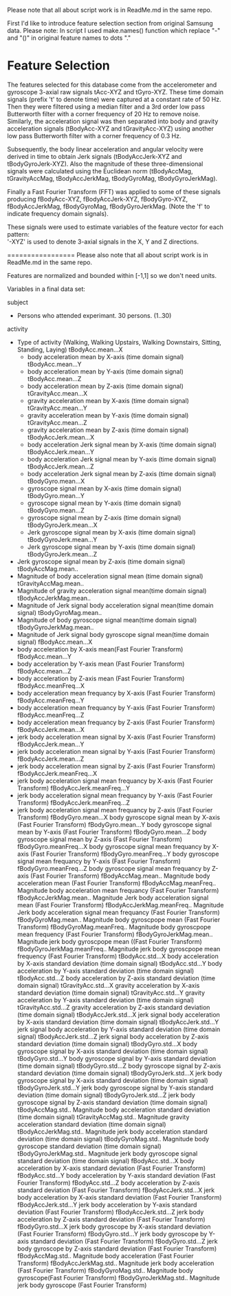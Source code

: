 Please note that all about script work is in ReadMe.md in the same repo. 

First I'd like to introduce feature selection section from original Samsung data. Please note: In script I used make.names() function which replace "-" and "()" in original feature names to dots "." 

Feature Selection 
=================

The features selected for this database come from the accelerometer and gyroscope 3-axial raw signals tAcc-XYZ and tGyro-XYZ. These time domain signals (prefix 't' to denote time) were captured at a constant rate of 50 Hz. Then they were filtered using a median filter and a 3rd order low pass Butterworth filter with a corner frequency of 20 Hz to remove noise. Similarly, the acceleration signal was then separated into body and gravity acceleration signals (tBodyAcc-XYZ and tGravityAcc-XYZ) using another low pass Butterworth filter with a corner frequency of 0.3 Hz. 

Subsequently, the body linear acceleration and angular velocity were derived in time to obtain Jerk signals (tBodyAccJerk-XYZ and tBodyGyroJerk-XYZ). Also the magnitude of these three-dimensional signals were calculated using the Euclidean norm (tBodyAccMag, tGravityAccMag, tBodyAccJerkMag, tBodyGyroMag, tBodyGyroJerkMag). 

Finally a Fast Fourier Transform (FFT) was applied to some of these signals producing fBodyAcc-XYZ, fBodyAccJerk-XYZ, fBodyGyro-XYZ, fBodyAccJerkMag, fBodyGyroMag, fBodyGyroJerkMag. (Note the 'f' to indicate frequency domain signals). 

These signals were used to estimate variables of the feature vector for each pattern:  
'-XYZ' is used to denote 3-axial signals in the X, Y and Z directions.

=================
Please also note that all about script work is in ReadMe.md in the same repo. 

Features are normalized and bounded within [-1,1] so we don't need units. 

Variables in a final data set:

subject
  * Persons who attended experimant. 30 persons. (1..30)
    
activity
* Type of activity (Walking, Walking Upstairs, Walking Downstairs, Sitting, Standing, Laying)
tBodyAcc.mean...X
   * body acceleration mean by X-axis (time domain signal)
tBodyAcc.mean...Y
    * body acceleration mean by Y-axis (time domain signal)
tBodyAcc.mean...Z
  * body acceleration mean by Z-axis (time domain signal)
tGravityAcc.mean...X
  * gravity acceleration mean by X-axis (time domain signal)
tGravityAcc.mean...Y
  * gravity acceleration mean by Y-axis (time domain signal)
tGravityAcc.mean...Z
  * gravity acceleration mean by Z-axis (time domain signal)
tBodyAccJerk.mean...X
  * body acceleration Jerk signal mean by X-axis (time domain signal)
tBodyAccJerk.mean...Y
   * body acceleration Jerk signal mean by Y-axis (time domain signal)
tBodyAccJerk.mean...Z
   * body acceleration Jerk signal mean by Z-axis (time domain signal)
tBodyGyro.mean...X
  * gyroscope signal mean by X-axis (time domain signal)
tBodyGyro.mean...Y
  * gyroscope signal mean by Y-axis (time domain signal)
tBodyGyro.mean...Z
  * gyroscope signal mean by Z-axis (time domain signal)
tBodyGyroJerk.mean...X
  * Jerk gyroscope signal mean by X-axis (time domain signal)
tBodyGyroJerk.mean...Y
  * Jerk gyroscope signal mean by Y-axis (time domain signal)
tBodyGyroJerk.mean...Z
 * Jerk gyroscope signal mean by Z-axis (time domain signal)
tBodyAccMag.mean..
  * Magnitude of body acceleration signal mean (time domain signal)
tGravityAccMag.mean..
  * Magnitude of gravity acceleration signal mean(time domain signal)
tBodyAccJerkMag.mean..
  * Magnitude of Jerk signal body acceleration signal mean(time domain signal)
tBodyGyroMag.mean..
  * Magnitude of body gyroscope signal mean(time domain signal)
tBodyGyroJerkMag.mean..
  * Magnitude of Jerk signal body gyroscope signal mean(time domain signal)
fBodyAcc.mean...X
  * body acceleration by X-axis mean(Fast Fourier Transform)
fBodyAcc.mean...Y
  * body acceleration by Y-axis mean (Fast Fourier Transform)
fBodyAcc.mean...Z
  * body acceleration by Z-axis mean (Fast Fourier Transform)
fBodyAcc.meanFreq...X
  * body acceleration mean frequancy by X-axis (Fast Fourier Transform)
fBodyAcc.meanFreq...Y
  * body acceleration mean frequancy by Y-axis (Fast Fourier Transform)
fBodyAcc.meanFreq...Z
  * body acceleration mean frequancy by Z-axis (Fast Fourier Transform)
fBodyAccJerk.mean...X
  * jerk body acceleration  mean signal by X-axis (Fast Fourier Transform)
fBodyAccJerk.mean...Y
  * jerk body acceleration mean signal by Y-axis (Fast Fourier Transform)
fBodyAccJerk.mean...Z
  * jerk body acceleration mean signal by Z-axis (Fast Fourier Transform)
fBodyAccJerk.meanFreq...X
  * jerk body acceleration signal mean frequancy by X-axis (Fast Fourier Transform)
fBodyAccJerk.meanFreq...Y
  * jerk body acceleration signal mean frequancy by Y-axis (Fast Fourier Transform)
fBodyAccJerk.meanFreq...Z
  * jerk body acceleration signal mean frequancy by Z-axis (Fast Fourier Transform)
fBodyGyro.mean...X
  body gyroscope signal mean by X-axis (Fast Fourier Transform)
fBodyGyro.mean...Y
  body gyroscope signal mean by Y-axis (Fast Fourier Transform)
fBodyGyro.mean...Z
  body gyroscope signal mean by Z-axis (Fast Fourier Transform)
fBodyGyro.meanFreq...X
  body gyroscope signal mean frequancy by X-axis (Fast Fourier Transform)
fBodyGyro.meanFreq...Y
  body gyroscope signal mean frequancy by Y-axis (Fast Fourier Transform)
fBodyGyro.meanFreq...Z
  body gyroscope signal mean frequancy by Z-axis (Fast Fourier Transform)
fBodyAccMag.mean..
  Magnitude body acceleration mean (Fast Fourier Transform)
fBodyAccMag.meanFreq..
   Magnitude body acceleration mean frequancy (Fast Fourier Transform)
fBodyAccJerkMag.mean..
  Magnitude Jerk body acceleration signal mean (Fast Fourier Transform)
fBodyAccJerkMag.meanFreq..
  Magnitude Jerk body acceleration signal mean frequancy (Fast Fourier Transform)
fBodyGyroMag.mean..
  Magnitude body gyroscpope mean (Fast Fourier Transform)
fBodyGyroMag.meanFreq..
  Magnitude body gyroscpope mean frequency (Fast Fourier Transform)
fBodyGyroJerkMag.mean..
  Magnitude jerk body gyroscpope mean ((Fast Fourier Transform)
fBodyGyroJerkMag.meanFreq..
  Magnitude jerk body gyroscpope mean frequency (Fast Fourier Transform)
tBodyAcc.std...X
  body acceleration by X-axis standard deviation (time domain signal)
tBodyAcc.std...Y
  body acceleration by Y-axis standard deviation (time domain signal)
tBodyAcc.std...Z
  body acceleration by Z-axis standard deviation (time domain signal)
tGravityAcc.std...X
  gravity acceleration by X-axis standard deviation (time domain signal)
tGravityAcc.std...Y
  gravity acceleration by Y-axis standard deviation (time domain signal)
tGravityAcc.std...Z
  gravity acceleration by Z-axis standard deviation (time domain signal)
tBodyAccJerk.std...X
  jerk signal body acceleration by X-axis standard deviation (time domain signal)
tBodyAccJerk.std...Y
  jerk signal body acceleration by Y-axis standard deviation (time domain signal)
tBodyAccJerk.std...Z
  jerk signal body acceleration by Z-axis standard deviation (time domain signal)
tBodyGyro.std...X
  body gyroscope signal by X-axis standard deviation (time domain signal)
tBodyGyro.std...Y
  body gyroscope signal by Y-axis standard deviation (time domain signal)
tBodyGyro.std...Z
  body gyroscope signal by Z-axis standard deviation (time domain signal)
tBodyGyroJerk.std...X
  jerk body gyroscope signal by X-axis standard deviation (time domain signal)
tBodyGyroJerk.std...Y
  jerk body gyroscope signal by Y-axis standard deviation (time domain signal)
tBodyGyroJerk.std...Z
  jerk body gyroscope signal by Z-axis standard deviation (time domain signal)
tBodyAccMag.std..
  Magnitude body acceleration standard deviation (time domain signal)
tGravityAccMag.std..
  Magnitude gravity acceleration standard deviation (time domain signal)
tBodyAccJerkMag.std..
  Magnitude jerk body acceleration standard deviation (time domain signal)
tBodyGyroMag.std..
  Magnitude body gyroscope standard deviation (time domain signal)
tBodyGyroJerkMag.std..
 Magnitude jerk body gyroscope signal standard deviation (time domain signal)
fBodyAcc.std...X
  body acceleration by X-axis standard deviation (Fast Fourier Transform)
fBodyAcc.std...Y
  body acceleration by Y-axis standard deviation (Fast Fourier Transform)
fBodyAcc.std...Z
  body acceleration by Z-axis standard deviation (Fast Fourier Transform)
fBodyAccJerk.std...X
  jerk body acceleration by X-axis standard deviation (Fast Fourier Transform)
fBodyAccJerk.std...Y
  jerk body acceleration by Y-axis standard deviation (Fast Fourier Transform)
fBodyAccJerk.std...Z
  jerk body acceleration by Z-axis standard deviation (Fast Fourier Transform)
fBodyGyro.std...X
  jerk body gyroscope by X-axis standard deviation (Fast Fourier Transform)
fBodyGyro.std...Y
  jerk body gyroscope by Y-axis standard deviation (Fast Fourier Transform)
fBodyGyro.std...Z
  jerk body gyroscope by Z-axis standard deviation (Fast Fourier Transform)
fBodyAccMag.std..
  Magnitude body acceleration (Fast Fourier Transform)
fBodyAccJerkMag.std..
  Magnitude jerk body acceleration (Fast Fourier Transform)
fBodyGyroMag.std..
  Magnitude body gyroscope(Fast Fourier Transform)
fBodyGyroJerkMag.std..
  Magnitude jerk body gyroscope (Fast Fourier Transform)
 
